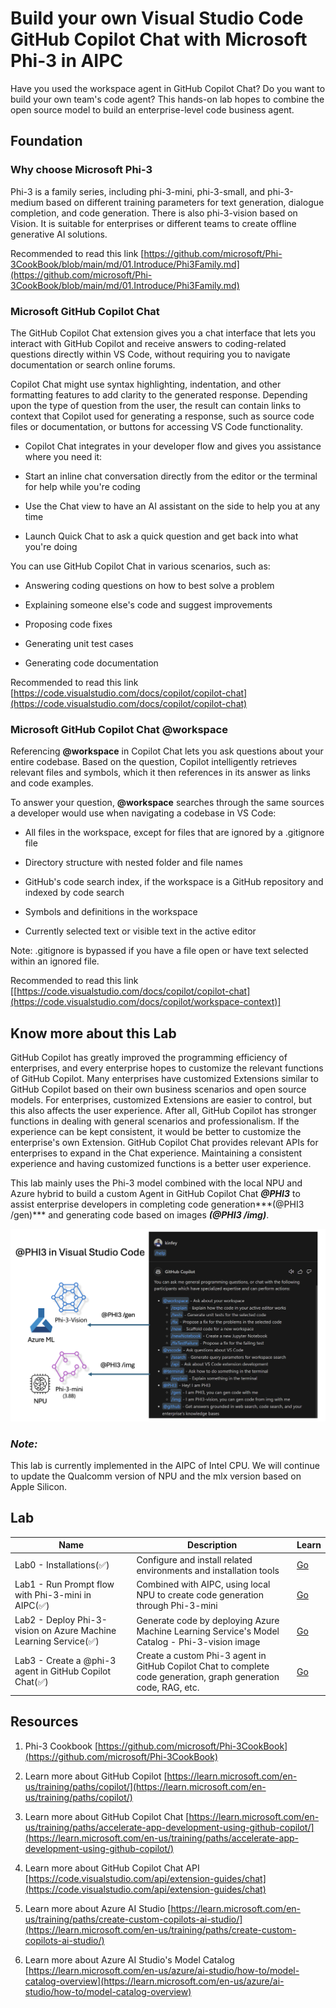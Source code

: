 # **Build your own Visual Studio Code GitHub Copilot Chat with Microsoft Phi-3 in AIPC**

Have you used the workspace agent in GitHub Copilot Chat? Do you want to build your own team's code agent? This hands-on lab hopes to combine the open source model to build an enterprise-level code business agent.

## **Foundation**

### **Why choose Microsoft Phi-3**

Phi-3 is a family series, including phi-3-mini, phi-3-small, and phi-3-medium based on different training parameters for text generation, dialogue completion, and code generation. There is also phi-3-vision based on Vision. It is suitable for enterprises or different teams to create offline generative AI solutions.

Recommended to read this link [https://github.com/microsoft/Phi-3CookBook/blob/main/md/01.Introduce/Phi3Family.md](https://github.com/microsoft/Phi-3CookBook/blob/main/md/01.Introduce/Phi3Family.md)

### **Microsoft GitHub Copilot Chat**

The GitHub Copilot Chat extension gives you a chat interface that lets you interact with GitHub Copilot and receive answers to coding-related questions directly within VS Code, without requiring you to navigate documentation or search online forums.

Copilot Chat might use syntax highlighting, indentation, and other formatting features to add clarity to the generated response. Depending upon the type of question from the user, the result can contain links to context that Copilot used for generating a response, such as source code files or documentation, or buttons for accessing VS Code functionality.

- Copilot Chat integrates in your developer flow and gives you assistance where you need it:

- Start an inline chat conversation directly from the editor or the terminal for help while you're coding

- Use the Chat view to have an AI assistant on the side to help you at any time

- Launch Quick Chat to ask a quick question and get back into what you're doing

You can use GitHub Copilot Chat in various scenarios, such as:

- Answering coding questions on how to best solve a problem

- Explaining someone else's code and suggest improvements

- Proposing code fixes

- Generating unit test cases

- Generating code documentation

Recommended to read this link [https://code.visualstudio.com/docs/copilot/copilot-chat](https://code.visualstudio.com/docs/copilot/copilot-chat)


###  **Microsoft GitHub Copilot Chat @workspace**

Referencing **@workspace** in Copilot Chat lets you ask questions about your entire codebase. Based on the question, Copilot intelligently retrieves relevant files and symbols, which it then references in its answer as links and code examples. 

To answer your question, **@workspace** searches through the same sources a developer would use when navigating a codebase in VS Code:

- All files in the workspace, except for files that are ignored by a .gitignore file

- Directory structure with nested folder and file names

- GitHub's code search index, if the workspace is a GitHub repository and indexed by code search

- Symbols and definitions in the workspace

- Currently selected text or visible text in the active editor

Note: .gitignore is bypassed if you have a file open or have text selected within an ignored file.

Recommended to read this link [[https://code.visualstudio.com/docs/copilot/copilot-chat](https://code.visualstudio.com/docs/copilot/workspace-context)]


## **Know more about this Lab**

GitHub Copilot has greatly improved the programming efficiency of enterprises, and every enterprise hopes to customize the relevant functions of GitHub Copilot. Many enterprises have customized Extensions similar to GitHub Copilot based on their own business scenarios and open source models. For enterprises, customized Extensions are easier to control, but this also affects the user experience. After all, GitHub Copilot has stronger functions in dealing with general scenarios and professionalism. If the experience can be kept consistent, it would be better to customize the enterprise's own Extension. GitHub Copilot Chat provides relevant APIs for enterprises to expand in the Chat experience. Maintaining a consistent experience and having customized functions is a better user experience.

This lab mainly uses the Phi-3 model combined with the local NPU and Azure hybrid to build a custom Agent in GitHub Copilot Chat ***@PHI3*** to assist enterprise developers in completing code generation***(@PHI3 /gen)*** and generating code based on images ***(@PHI3 /img)***.

![PHI3](../../../imgs/07/01/cover.png)

### ***Note:*** 

This lab is currently implemented in the AIPC of Intel CPU. We will continue to update the Qualcomm version of NPU and the mlx version based on Apple Silicon.


## **Lab**


| Name | Description | Learn |
| ------------ | ----------- | -------- |
| Lab0 - Installations(✅) | Configure and install related environments and installation tools | [Go](./HOL/01.Installations.md) |
| Lab1 - Run Prompt flow with Phi-3-mini in AIPC(✅) | Combined with AIPC, using local NPU to create code generation through Phi-3-mini | [Go](./HOL/02.PromptflowWithNPU.md) |
| Lab2 - Deploy Phi-3-vision on Azure Machine Learning Service(✅) | Generate code by deploying Azure Machine Learning Service's Model Catalog - Phi-3-vision image | [Go](./HOL/03.DeployPhi3VisionOnAzure.md) |
| Lab3 - Create a @phi-3 agent in GitHub Copilot Chat(✅)  | Create a custom Phi-3 agent in GitHub Copilot Chat to complete code generation, graph generation code, RAG, etc. | [Go](./HOL/04.CreatePhi3AgentInVSCode.md) |


## **Resources**

1. Phi-3 Cookbook [https://github.com/microsoft/Phi-3CookBook](https://github.com/microsoft/Phi-3CookBook)

2. Learn more about GitHub Copilot [https://learn.microsoft.com/en-us/training/paths/copilot/](https://learn.microsoft.com/en-us/training/paths/copilot/)

3. Learn more about GitHub Copilot Chat [https://learn.microsoft.com/en-us/training/paths/accelerate-app-development-using-github-copilot/](https://learn.microsoft.com/en-us/training/paths/accelerate-app-development-using-github-copilot/)

4. Learn more about GitHub Copilot Chat API [https://code.visualstudio.com/api/extension-guides/chat](https://code.visualstudio.com/api/extension-guides/chat)

5. Learn more about Azure AI Studio [https://learn.microsoft.com/en-us/training/paths/create-custom-copilots-ai-studio/](https://learn.microsoft.com/en-us/training/paths/create-custom-copilots-ai-studio/)

6. Learn more about Azure AI Studio's Model Catalog [https://learn.microsoft.com/en-us/azure/ai-studio/how-to/model-catalog-overview](https://learn.microsoft.com/en-us/azure/ai-studio/how-to/model-catalog-overview)


